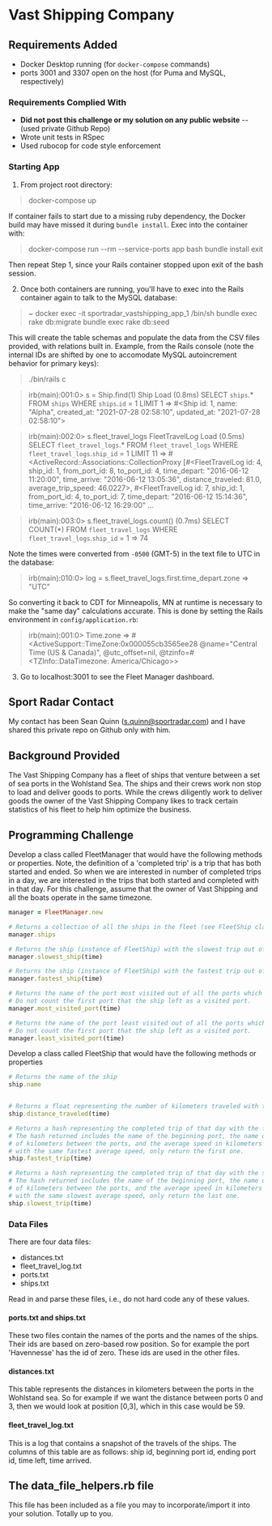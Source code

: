 # Vast Shipping Company

## Requirements Added

- Docker Desktop running (for `docker-compose` commands)
- ports 3001 and 3307 open on the host (for Puma and MySQL, respectively)

### Requirements Complied With

- __Did not post this challenge or my solution on any public website__ -- (used private Github Repo)
- Wrote unit tests in RSpec
- Used rubocop for code style enforcement

### Starting App

1. From project root directory:

> docker-compose up

If container fails to start due to a missing ruby dependency, the Docker build may have missed it during `bundle install`. Exec into the container with:
> docker-compose run --rm --service-ports app bash
> bundle install
> exit

Then repeat Step 1, since your Rails container stopped upon exit of the bash session.

2. Once both containers are running, you'll have to exec into the Rails container again to talk to the MySQL database:

> ~ docker exec -it sportradar_vastshipping_app_1 /bin/sh
> bundle exec rake db:migrate
> bundle exec rake db:seed

This will create the table schemas and populate the data from the CSV files provided, with relations built in. Example, from the Rails console (note the internal IDs are shifted by one to accomodate MySQL autoincrement behavior for primary keys):

> ./bin/rails c

>irb(main):001:0> s = Ship.find(1)
  Ship Load (0.8ms)  SELECT `ships`.* FROM `ships` WHERE `ships`.`id` = 1 LIMIT 1
=> #<Ship id: 1, name: "Alpha", created_at: "2021-07-28 02:58:10", updated_at: "2021-07-28 02:58:10">

>irb(main):002:0> s.fleet_travel_logs
  FleetTravelLog Load (0.5ms)  SELECT `fleet_travel_logs`.* FROM `fleet_travel_logs` WHERE `fleet_travel_logs`.`ship_id` = 1 LIMIT 11
  => #<ActiveRecord::Associations::CollectionProxy [#<FleetTravelLog id: 4, ship_id: 1, from_port_id: 8, to_port_id: 4, time_depart: "2016-06-12 11:20:00", time_arrive: "2016-06-12 13:05:36", distance_traveled: 81.0, average_trip_speed: 46.0227>, #<FleetTravelLog id: 7, ship_id: 1, from_port_id: 4, to_port_id: 7, time_depart: "2016-06-12 15:14:36", time_arrive: "2016-06-12 16:29:00" ...

> irb(main):003:0> s.fleet_travel_logs.count()
   (0.7ms)  SELECT COUNT(*) FROM `fleet_travel_logs` WHERE `fleet_travel_logs`.`ship_id` = 1
=> 74

Note the times were converted from `-0500` (GMT-5) in the text file to UTC in the database:

> irb(main):010:0> log = s.fleet_travel_logs.first.time_depart.zone
=> "UTC"

So converting it back to CDT for Minneapolis, MN at runtime is necessary to make the "same day" calculations accurate. This is done by setting the Rails environment in `config/application.rb`:

> irb(main):001:0> Time.zone
=> #<ActiveSupport::TimeZone:0x000055cb3565ee28 @name="Central Time (US & Canada)", @utc_offset=nil, @tzinfo=#<TZInfo::DataTimezone: America/Chicago>>

3. Go to localhost:3001 to see the Fleet Manager dashboard.

## Sport Radar Contact

My contact has been Sean Quinn (s.quinn@sportradar.com) and I have shared this private repo on Github only with him.

## Background Provided

The Vast Shipping Company has a fleet of ships that venture between a set of sea ports in the Wohlstand Sea. The ships and their crews work non stop to load and deliver goods to ports. While the crews diligently work to deliver goods the owner of the Vast Shipping Company likes to track certain statistics of his fleet to help him optimize the business.

## Programming Challenge

Develop a class called FleetManager that would have the following methods or properties. Note, the definition of a 'completed trip' is a trip that has both started and ended. So when we are interested in number of completed trips in a day, we are interested in the trips that both started and completed with in that day. For this challenge, assume that the owner of Vast Shipping and all the boats operate in the same timezone.


```ruby
manager = FleetManager.new

# Returns a collection of all the ships in the fleet (see FleetShip class)
manager.ships

# Returns the ship (instance of FleetShip) with the slowest trip out of all the completed trips by all ships that day
manager.slowest_ship(time)

# Returns the ship (instance of FleetShip) with the fastest trip out of all the completed trips by all ships that day
manager.fastest_ship(time)

# Returns the name of the port most visited out of all the ports which were visited by the ships in that day.
# Do not count the first port that the ship left as a visited port.
manager.most_visited_port(time)

# Returns the name of the port least visited out of all the ports which were visited by the ships in that day,
# Do not count the first port that the ship left as a visited port.
manager.least_visited_port(time)

```

Develop a class called FleetShip that would have the following methods or properties

```ruby
# Returns the name of the ship
ship.name


# Returns a float representing the number of kilometers traveled with the completed trips on that day.
ship.distance_traveled(time)

# Returns a hash representing the completed trip of that day with the fastest average speed (distance in km/time in hr).
# The hash returned includes the name of the beginning port, the name of ending port, depart_time, arrival_time, number 
# of kilometers between the ports, and the average speed in kilometers for the completed. If there is more than one trip
# with the same fastest average speed, only return the first one. 
ship.fastest_trip(time)

# Returns a hash representing the completed trip of that day with the slowest average speed (distance in km/time in hr).
# The hash returned includes the name of the beginning port, the name of ending port, depart_time, arrival_time, number
# of kilometers between the ports, and the average speed in kilometers for the completed. If there is more than one trip
# with the same slowest average speed, only return the last one. 
ship.slowest_trip(time)

```

### Data Files

There are four data files:
 - distances.txt
 - fleet_travel_log.txt
 - ports.txt
 - ships.txt
 
Read in and parse these files, i.e., do not hard code any of these values.
 
#### ports.txt and ships.txt
These two files contain the names of the ports and the names of the ships. Their ids are based on zero-based row
position. So for example the port 'Havennesse' has the id of zero. These ids are used in the other files.

#### distances.txt
This table represents the distances in kilometers between the ports in the Wohlstand sea. So for example if we want the 
distance between ports 0 and 3, then we would look at position [0,3], which in this case would be 59.

#### fleet_travel_log.txt
This is a log that contains a snapshot of the travels of the ships. The columns of this table are as follows: ship id,
beginning port id, ending port id, time left, time arrived. 
 
## The data_file_helpers.rb file
This file has been included as a file you may to incorporate/import it into your solution. Totally up to you.

